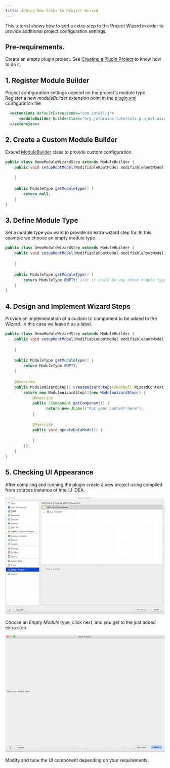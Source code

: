 ```yaml
---
title: Adding New Steps to Project Wizard
---
```


This tutorial shows how to add a extra-step to the Project Wizard in order to provide additional project configuration settings.

## Pre-requirements.

Create an empty plugin project.
See 
[Creating a Plugin Project](basics/getting_started/creating_plugin_project.html)
to know how to do it.

## 1. Register Module Builder

Project configuration settings depend on the project's module type. 
Register a new *moduleBuilder* extension point in the 
[plugin.xml](TODO) configuration file.


```xml
  <extensions defaultExtensionNs="com.intellij">
      <moduleBuilder builderClass="org.jetbrains.tutorials.project.wizard.DemoModuleWizardStep" id="DEMO_STEP" order="first"/>
  </extensions>
```

## 2. Create a Custom Module Builder

Extend 
[ModuleBuilder](TODO)
class to provide custom configuration.

```java
public class DemoModuleWizardStep extends ModuleBuilder {
    public void setupRootModel(ModifiableRootModel modifiableRootModel) throws ConfigurationException {

    }

    public ModuleType getModuleType() {
        return null;
    }
}
```

## 3. Define Module Type

Set a module type you want to provide an extra wizard step for. In this example we choose an empty module type.


```java
public class DemoModuleWizardStep extends ModuleBuilder {
    public void setupRootModel(ModifiableRootModel modifiableRootModel) throws ConfigurationException {

    }

    public ModuleType getModuleType() {
        return ModuleType.EMPTY; //or it could be any other module type
    }
}
```

## 4. Design and Implement Wizard Steps

Provide an implementation of a custom UI component to be added to the Wizard.
In this case we leave it as a label.


```java
public class DemoModuleWizardStep extends ModuleBuilder {
    public void setupRootModel(ModifiableRootModel modifiableRootModel) throws ConfigurationException {

    }

    public ModuleType getModuleType() {
        return ModuleType.EMPTY; 
    }

    @Override
    public ModuleWizardStep[] createWizardSteps(@NotNull WizardContext wizardContext, @NotNull ModulesProvider modulesProvider) {
        return new ModuleWizardStep[]{new ModuleWizardStep() {
            @Override
            public JComponent getComponent() {
                  return new JLabel("Put your content here");
            }

            @Override
            public void updateDataModel() {

            }
        }};
    }
}
```

## 5. Checking UI Appearance  

After compiling and running the plugin create a new project using compiled from sources instance of IntelliJ IDEA.

![New Project](img/empty_project.png)

Choose an *Empty Module* type, click next, and you get to the just added extra step.
 
![Extra Step](img/extra_step.png) 

Modify and tune the UI component depending on your requirements.


